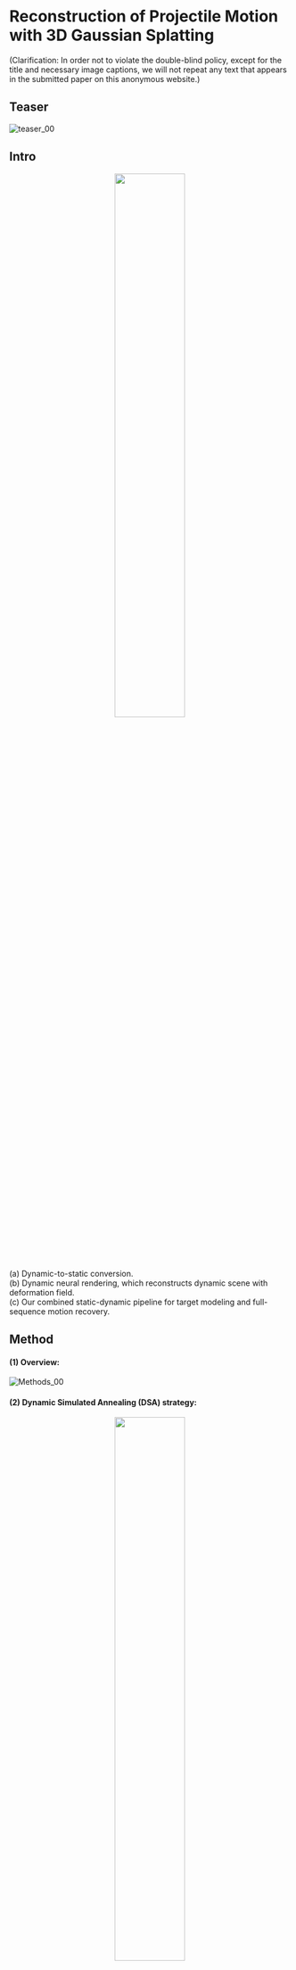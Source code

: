 # Reconstruction of Projectile Motion with 3D Gaussian Splatting  
(Clarification: In order not to violate the double-blind policy, except for the title and necessary image captions, we will not repeat any text that appears in the submitted paper on this anonymous website.)

## Teaser
![teaser_00](https://github.com/user-attachments/assets/5cf97a74-c4d1-4666-87a7-cb839b0403e9)


## Intro
<p align="center">
  <img src="https://github.com/user-attachments/assets/d437744d-d74d-4b6e-a64c-f60e1213dd12" width="50%">
</p>

(a) Dynamic-to-static conversion.  
(b) Dynamic neural rendering, which reconstructs dynamic scene with deformation field.  
(c) Our combined static-dynamic pipeline for target modeling and full-sequence motion recovery.  

## Method
#### (1) Overview:
![Methods_00](https://github.com/user-attachments/assets/437eb8e7-f798-4941-a0ba-4f07c2c90695)

#### (2) Dynamic Simulated Annealing (DSA) strategy:
<p align="center">
  <img src="https://github.com/user-attachments/assets/af0a2531-5d22-4563-9d49-b4753ab99a8f" width="50%">
</p>

## Demo
### (1) Synthetic（Left-Render; Right-GT）：

<p align="left">
  <img src="https://github.com/user-attachments/assets/74642537-f5a6-4394-aaac-134738a151b5" width="48%">
  <img src="https://github.com/user-attachments/assets/20bb5697-3745-4f13-97f9-be9e80bb7831" width="48%">
</p>

<p align="left">
  <img src="https://github.com/user-attachments/assets/bcd0f7ce-c3d2-4d6a-9001-9d986e2ee707" width="48%"> 
  <img src="https://github.com/user-attachments/assets/fdf52a20-5dd3-459d-beff-4009b1199c92" width="48%">
</p>

<p align="left">
  <img src="https://github.com/user-attachments/assets/b288ca64-47eb-4b19-bad1-1967ee51251f" width="48%">
  <img src="https://github.com/user-attachments/assets/b4816a6d-c30c-48ee-844a-74c4a9cc1f25" width="48%">
</p>

### (2) Real：
![box_full_results-ezgif com-video-to-gif-converter](https://github.com/user-attachments/assets/3f199596-4f85-47db-b5da-7a57d7a98432)

![bear_results-ezgif com-video-to-gif-converter](https://github.com/user-attachments/assets/a5348f9b-964e-4e89-9449-51ac65158574)

![sb_full_results-ezgif com-video-to-gif-converter](https://github.com/user-attachments/assets/3c615cdf-8b1a-496e-ac3f-59bc8d483377)

## Comparison of baseline
In addition to the results already presented in the paper, we have produced a video demonstrating the outcomes of COLMAP-Free GS (CFGS) to provide a more intuitive comparison.  
To validate our method's superiority in 6DoF motion estimation (achieved through the synergistic optimization of acceleration consistency prior, optical flow smoothness regularization, and dynamic simulated annealing), we conduct comparisons with CFGS under the following rigorously designed protocol:  

(1) Methodological Parallelism: CFGS adopts a comparable strategy: per-frame Gaussian field parameterization scheme for 6DoF motion estimation.  
(2) Failure Mitigation: As CFGS's monocular depth estimation module yields poor results across all our datasets (leading to 3D reconstruction failure), we deactivate this module to eliminate systematic errors, enabling pure motion recovery evaluation.  
(3) Fair Comparison: Instead, for fair comparison, we input the Gaussian fields generated by our PMGS framework into CFGS for pose estimation.  

### (1) Synthetic：

<p align="left">
  <img src="https://github.com/user-attachments/assets/4ca8474c-a473-4db8-b449-8149951ef516" width="48%">
  <img src="https://github.com/user-attachments/assets/cd21ce38-941a-438b-9281-3dade9e1a963" width="48%">
</p>

<p align="left">
  <img src="https://github.com/user-attachments/assets/12f22f08-3680-4d36-9659-cd913fc4fb24" width="48%"> 
  <img src="https://github.com/user-attachments/assets/341b330e-9bd1-4391-a512-29f0cae77e30" width="48%">
</p>

<p align="left">
  <img src="https://github.com/user-attachments/assets/04672ed2-4476-498e-99ad-b644a1822588" width="48%">
  <img src="https://github.com/user-attachments/assets/667332c7-a310-457f-a61e-672e359978ae" width="48%">
</p>

### (2) Real：

![Box-ezgif com-video-to-gif-converter](https://github.com/user-attachments/assets/bd942a0f-4e93-42a3-808e-76635b170a6a)

![Bear-ezgif com-video-to-gif-converter](https://github.com/user-attachments/assets/478f8872-21fd-42dc-b1e6-2bfcf52e850f)

![Shark-ezgif com-video-to-gif-converter (1)](https://github.com/user-attachments/assets/7a6b4532-4271-4b4d-af2e-e44c5cd2de7e)

##  Remaining experiments
### (1) Comparison of modeling:
<p align="center">
  <img src="https://github.com/user-attachments/assets/bbc8b321-6ea9-47ce-9269-349ee3ed881a" width="50%">
</p>

### (2) Complete comparison of motion recovery:
![Comparison_00](https://github.com/user-attachments/assets/9f0591ed-b7a8-436f-9af4-51277de23776)

### (3) Extensive demonstration:
![broad_00](https://github.com/user-attachments/assets/8208f348-0446-4b13-80da-c3ad66a4b819)
(a) The equivalent camera poses estimated by Mast3R exhibit noticeable incorrect disorder.  
(b) PMGS reconstructs the 3D motion of the object's centroid.  
(c) PMGS estimates the instantaneous velocity throughout the motion process.  
(d) The object's future motion trajectory can be predicted based on the centroid coordinates.  

## Ablation
<p align="center">
  <img src="https://github.com/user-attachments/assets/56ab0373-ad96-43aa-b1ec-0e22e6e9177e" width="50%">
</p>
Model 1: w/o Focus-Align module.   
Model 2: w/o `$L_{Acc}$` and `$L_{Smooth}$`.  
Model 3: w/o DSA strategy.  

